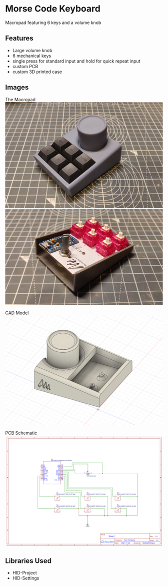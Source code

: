 # Morse Code Keyboard

Macropad featuring 6 keys and a volume knob
## Features

- Large volume knob
- 6 mechanical keys
- single press for standard input and hold for quick repeat input
- custom PCB
- custom 3D printed case

## Images
The Macropad
![The Keyboard](https://github.com/AbdullahAttique/Macropad/blob/main/macropad.jpg?raw=true)
![The Keyboard](https://github.com/AbdullahAttique/Macropad/blob/main/macropad%20exposed.jpg?raw=true)

CAD Model
![The Keyboard](https://github.com/AbdullahAttique/Macropad/blob/main/cad%20model.png?raw=true)

PCB Schematic
![The Keyboard](https://github.com/AbdullahAttique/Macropad/blob/main/macropad_schematic.svg?raw=true)



## Libraries Used
- HID-Project
- HID-Settings
